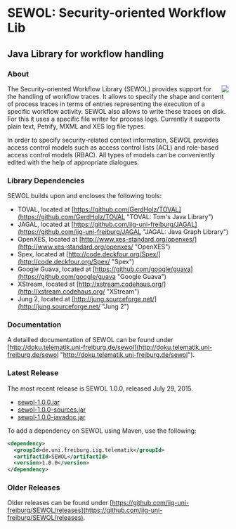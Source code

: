 SEWOL: Security-oriented Workflow Lib
=====================================
Java Library for workflow handling
----------------------------------

### About

<img align="right" src="http://iig-uni-freiburg.github.io/images/tools/sewol.png">The Security-oriented Workflow Library (SEWOL) provides support for the handling of workflow traces. It allows to specify the shape and content of process traces in terms of entries representing the execution of a specific workflow activity. SEWOL also allows to write these traces on disk. For this it uses a specific file writer for process logs. Currently it supports plain text, Petrify, MXML and XES log file types.

In order to specify security-related context information, SEWOL provides access control models such as access control lists (ACL) and role-based access control models (RBAC). All types of models can be conveniently edited with the help of appropriate dialogues.

### Library Dependencies

SEWOL builds upon and encloses the following tools:

* TOVAL, located at [https://github.com/GerdHolz/TOVAL](https://github.com/GerdHolz/TOVAL "TOVAL: Tom's Java Library")
* JAGAL, located at [https://github.com/iig-uni-freiburg/JAGAL](https://github.com/iig-uni-freiburg/JAGAL "JAGAL: Java Graph Library")
* OpenXES, located at [http://www.xes-standard.org/openxes/](http://www.xes-standard.org/openxes/ "OpenXES")
* Spex, located at [http://code.deckfour.org/Spex/](http://code.deckfour.org/Spex/ "Spex")
* Google Guava, located at [https://github.com/google/guava](https://github.com/google/guava "Google Guava")
* XStream, located at [http://xstream.codehaus.org/](http://xstream.codehaus.org/ "XStream")
* Jung 2, located at [http://jung.sourceforge.net/](http://jung.sourceforge.net/ "Jung 2")

### Documentation

A detailled documentation of SEWOL can be found under [http://doku.telematik.uni-freiburg.de/sewol](http://doku.telematik.uni-freiburg.de/sewol "http://doku.telematik.uni-freiburg.de/sewol").

### Latest Release

The most recent release is SEWOL 1.0.0, released July 29, 2015.

* [sewol-1.0.0.jar](https://github.com/iig-uni-freiburg/SEWOL/releases/download/v1.0.0/sewol-1.0.0.jar)
* [sewol-1.0.0-sources.jar](https://github.com/iig-uni-freiburg/SEWOL/releases/download/v1.0.0/sewol-1.0.0-sources.jar)
* [sewol-1.0.0-javadoc.jar](https://github.com/iig-uni-freiburg/SEWOL/releases/download/v1.0.0/sewol-1.0.0-javadoc.jar)

To add a dependency on SEWOL using Maven, use the following:

```xml
<dependency>
  <groupId>de.uni.freiburg.iig.telematik</groupId>
  <artifactId>SEWOL</artifactId>
  <version>1.0.0</version>
</dependency>
```

### Older Releases

Older releases can be found under [https://github.com/iig-uni-freiburg/SEWOL/releases](https://github.com/iig-uni-freiburg/SEWOL/releases).
